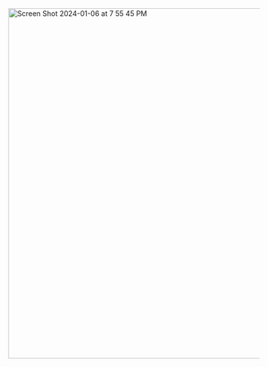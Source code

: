 <img width="701" alt="Screen Shot 2024-01-06 at 7 55 45 PM" src="https://github.com/ktrudickm/coalfire/assets/77544161/e53affce-ee08-4478-a0cc-6fe58ffbe999">
